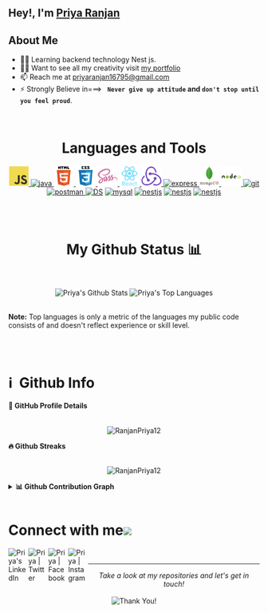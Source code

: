 ## Hey!, I'm [Priya Ranjan](https://priya-portfolio.vercel.app/)


## About Me
* 👨‍💻 Learning backend technology Nest js.
* 👨‍💻 Want to see all my creativity visit [my portfolio](https://priyaranjan-portfolio.netlify.app/)
* 📫 Reach me at [priyaranjan16795@gmail.com](https://mail.google.com/mail/u/0/?tab=rm&ogbl#inbox,"priyaranjan16795@gmail.com")
* ⚡ Strongly Believe in===> **` Never give up attitude` and `don't stop until you feel proud`**.

 <br>

<h1 align="center">Languages and Tools</h1>


 <p align="center"> 
    <a href="https://developer.mozilla.org/en-US/docs/Web/JavaScript"> <img src="https://raw.githubusercontent.com/devicons/devicon/master/icons/javascript/javascript-original.svg" alt="javascript" width="40" height="40"/> </a>
  <a href="[https://developer.mozilla.org/en-US/docs/Web/JavaScript](https://www.javatpoint.com/java-tutorial)"> <img src="https://www.svgrepo.com/show/184143/java.svg" alt="java" width="40" height="40"/> </a>
  <a href="https://www.w3.org/html/"> <img src="https://raw.githubusercontent.com/devicons/devicon/master/icons/html5/html5-original-wordmark.svg" alt="html5" width="40" height="40"/> 
   <a href="https://www.w3schools.com/css/"> <img src="https://raw.githubusercontent.com/devicons/devicon/master/icons/css3/css3-original-wordmark.svg" alt="css3" width="40" height="40"/> </a>
   <a href="https://sass-lang.com"> <img src="https://raw.githubusercontent.com/devicons/devicon/master/icons/sass/sass-original.svg" alt="sass" width="40" height="40"/> </a>
   <a href="https://reactjs.org/"> <img src="https://raw.githubusercontent.com/devicons/devicon/master/icons/react/react-original-wordmark.svg" alt="react" width="40" height="40"/> </a> 
   <a href="https://redux.js.org"> <img src="https://raw.githubusercontent.com/devicons/devicon/master/icons/redux/redux-original.svg" alt="redux" width="40" height="40"/> </a> 
   <a href="https://expressjs.com"> <img src="https://encrypted-tbn0.gstatic.com/images?q=tbn:ANd9GcTTpxNrJHp9hPlwmZJt6gsbXfgjX9BnxZuYeA&usqp=CAU" alt="express" width="40" height="40"/> </a> 
   <a href="https://www.mongodb.com/"> <img src="https://raw.githubusercontent.com/devicons/devicon/master/icons/mongodb/mongodb-original-wordmark.svg" alt="mongodb" width="40" height="40"/> </a>
   <a href="https://nodejs.org"> <img src="https://raw.githubusercontent.com/devicons/devicon/master/icons/nodejs/nodejs-original-wordmark.svg" alt="nodejs" width="40" height="40"/> </a> 
   <a href="https://git-scm.com/"> <img src="https://www.vectorlogo.zone/logos/git-scm/git-scm-icon.svg" alt="git" width="40" height="40"/> </a> 
   <a href="https://postman.com"> <img src="https://www.vectorlogo.zone/logos/getpostman/getpostman-icon.svg" alt="postman" width="40" height="40"/> </a>
   <a href="https://www.geeksforgeeks.org/data-structures/"><img src="https://www.jntuacep.ac.in/departments/dept-of-cse/online-labs/images/ds.png" width="45" height="45" alt="DS"/></a>
   <a href="https://developer.mozilla.org/en-US/docs/Glossary/SQL"><img src="https://www.freepnglogos.com/uploads/logo-mysql-png/logo-mysql-mysql-logo-png-images-are-download-crazypng-21.png"  width="45" height="45" alt="mysql"/></a>
    <a href="https://docs.nestjs.com/"><img src="https://uxwing.com/wp-content/themes/uxwing/download/brands-and-social-media/nest-js-icon.png"  width="45" height="45" alt="nestjs"/></a>
    <a href="https://www.javatpoint.com/typescript-tutorial"><img src="https://cdn-icons-png.flaticon.com/512/5936/5936903.png"  width="45" height="45" alt="nestjs"/></a>
    <a href="https://nextjs.org/docs"><img src="https://encrypted-tbn0.gstatic.com/images?q=tbn:ANd9GcSTjOzsdyI80yyEWoK6v3YCvb_SywMsLx3CFMGHw64WmYI_Y3q7-axOr21_0qUljCkciQg&usqp=CAU"  width="45" height="45" alt="nestjs"/></a>
</p>
<br/>
<br/>



<h1 align="center">My Github Status 📊 </h1>
<br/>
<p align="center" width="100%">
<img width="48%" alt="Priya's Github Stats" src="https://github-readme-stats.vercel.app/api?username=RanjanPriya12&show_icons=true&count_private=true&theme=chartreuse-dark&hide_border=true&bg_color=0D1117" />   
<img width="48%" alt="Priya's Top Languages" src="https://github-readme-stats.vercel.app/api/top-langs/?username=RanjanPriya12&langs_count=8&count_private=true&layout=compact&theme=react&hide_border=true&bg_color=0D1117" />
</p>
  <br/>
  <b>Note:</b> Top languages is only a metric of the languages my public code consists of and doesn't reflect experience or skill level.
  
 <br><br>
 
 <h1>ℹ️ &nbsp;Github Info</h1>
  <summary><b>🔎 GitHub Profile Details</b></summary>
  <br>
<p align="center"><img height="180em" src="https://github-profile-summary-cards.vercel.app/api/cards/profile-details?username=RanjanPriya12&theme=github_dark" alt="RanjanPriya12" align = "center"/></p>
 <summary><b>🔥 Github Streaks</b></summary>
 <br>
<p align="center"><img src="https://github-readme-streak-stats.herokuapp.com/?user=RanjanPriya12&theme=dark" alt="RanjanPriya12" /></p>

<details>
<summary><b>📊 Github Contribution Graph</b></summary>
<p align="center"><a href="#"><img alt="Priya Ranjan Activity Graph" src="https://activity-graph.herokuapp.com/graph?username=RanjanPriya12&bg_color=0D1117&color=e05397&line=e05397&point=FFFFFF&hide_border=true&" /></a></p>
</details >
<br>
<h1 align="left">Connect with me<img src='https://encrypted-tbn0.gstatic.com/images?q=tbn:ANd9GcQLpHTX0wxOvLcYCF8QfkxEHyJW2LYI33u8sNtEDbob&s' width="70px"> </h1>
<a target="_blank" href="https://www.linkedin.com/in/priya-ranjan-172158193/">
  <img align="left" alt="Priya's LinkedIn" width="40px" src="https://uxwing.com/wp-content/themes/uxwing/download/brands-and-social-media/linkedin-app-icon.png" />
</a>
<a target="_blank" href="https://twitter.com/PriyaRanja3417">
  <img align="left" alt="Priya | Twitter" width="40px" src="https://upload.wikimedia.org/wikipedia/commons/thumb/6/6f/Logo_of_Twitter.svg/512px-Logo_of_Twitter.svg.png?20220821125553" />
</a>

<a target="_blank" href="https://www.facebook.com/profile.php?id=100007147571415">
  <img align="left" alt="Priya | Facebook" width="40px" src="https://upload.wikimedia.org/wikipedia/en/thumb/0/04/Facebook_f_logo_%282021%29.svg/2048px-Facebook_f_logo_%282021%29.svg.png" />
</a>

<a target="_blank" href="https://www.instagram.com/priyaranjan3417/?hl=en">
  <img align="left" alt="Priya | Instagram" width="40px" src="https://upload.wikimedia.org/wikipedia/commons/thumb/e/e7/Instagram_logo_2016.svg/768px-Instagram_logo_2016.svg.png" />
</a>
<br>
<hr>
<p align="center">
    <i>Take a look at my repositories and let's get in touch!</i><br><br>
   <img alt="Thank You!" title="Thank You" src="https://img.shields.io/badge/Thank-You-ff69b4.svg"/>
</p>  
